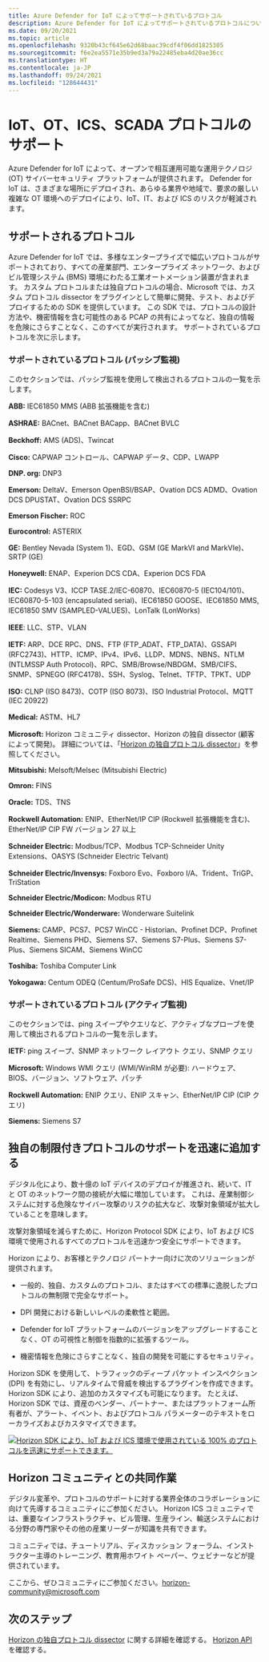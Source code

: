 ```yaml
---
title: Azure Defender for IoT によってサポートされているプロトコル
description: Azure Defender for IoT によってサポートされているプロトコルについて説明します。
ms.date: 09/20/2021
ms.topic: article
ms.openlocfilehash: 9320b43cf645e62d68baac39cdf4f06dd1825305
ms.sourcegitcommit: f6e2ea5571e35b9ed3a79a22485eba4d20ae36cc
ms.translationtype: HT
ms.contentlocale: ja-JP
ms.lasthandoff: 09/24/2021
ms.locfileid: "128644431"
---
```

# <a name="support-for-iot-ot-ics-and-scada-protocols"></a>IoT、OT、ICS、SCADA プロトコルのサポート

Azure Defender for IoT によって、オープンで相互運用可能な運用テクノロジ (OT) サイバーセキュリティ プラットフォームが提供されます。 Defender for IoT は、さまざまな場所にデプロイされ、あらゆる業界や地域で、要求の厳しい複雑な OT 環境へのデプロイにより、IoT、IT、および ICS のリスクが軽減されます。

## <a name="supported-protocols"></a>サポートされるプロトコル

Azure Defender for IoT では、多様なエンタープライズで幅広いプロトコルがサポートされており、すべての産業部門、エンタープライズ ネットワーク、およびビル管理システム (BMS) 環境にわたる工業オートメーション装置が含まれます。 カスタム プロトコルまたは独自プロトコルの場合、Microsoft では、カスタム プロトコル dissector をプラグインとして簡単に開発、テスト、およびデプロイするための SDK を提供しています。 この SDK では、プロトコルの設計方法や、機密情報を含む可能性のある PCAP の共有によってなど、独自の情報を危険にさらすことなく、このすべてが実行されます。 サポートされているプロトコルを次に示します。

### <a name="supported-protocols-passive-monitoring"></a>サポートされているプロトコル (パッシブ監視)

このセクションでは、パッシブ監視を使用して検出されるプロトコルの一覧を示します。

**ABB:** IEC61850 MMS (ABB 拡張機能を含む)

**ASHRAE:** BACnet、BACnet BACapp、BACnet BVLC

**Beckhoff:** AMS (ADS)、Twincat 

**Cisco:** CAPWAP コントロール、CAPWAP データ、CDP、LWAPP

**DNP. org:** DNP3

**Emerson:** DeltaV、Emerson OpenBSI/BSAP、Ovation DCS ADMD、Ovation DCS DPUSTAT、Ovation DCS SSRPC

**Emerson Fischer:** ROC

**Eurocontrol:** ASTERIX

**GE:** Bentley Nevada (System 1)、EGD、GSM (GE MarkVI and MarkVIe)、SRTP (GE)

**Honeywell:** ENAP、Experion DCS CDA、Experion DCS FDA

**IEC:** Codesys V3、ICCP TASE.2/IEC-60870、IEC60870-5 (IEC104/101)、IEC60870-5-103 (encapsulated serial)、IEC61850 GOOSE、IEC61850 MMS, IEC61850 SMV (SAMPLED-VALUES)、LonTalk (LonWorks)

**IEEE**: LLC、STP、VLAN

**IETF:** ARP、DCE RPC、DNS、FTP (FTP_ADAT、FTP_DATA)、GSSAPI (RFC2743)、HTTP、ICMP、IPv4、IPv6、LLDP、MDNS、NBNS、NTLM (NTLMSSP Auth Protocol)、RPC、SMB/Browse/NBDGM、SMB/CIFS、SNMP、SPNEGO (RFC4178)、SSH、Syslog、Telnet、TFTP、TPKT、UDP

**ISO:** CLNP (ISO 8473)、COTP (ISO 8073)、ISO Industrial Protocol、MQTT (IEC 20922)

**Medical:** ASTM、HL7

**Microsoft:** Horizon コミュニティ dissector、Horizon の独自 dissector (顧客によって開発)。 詳細については、「[Horizon の独自プロトコル dissector](references-horizon-sdk.md)」を参照してください。

**Mitsubishi:** Melsoft/Melsec (Mitsubishi Electric)

**Omron:** FINS

**Oracle:** TDS、TNS

**Rockwell Automation:** ENIP、EtherNet/IP CIP (Rockwell 拡張機能を含む)、EtherNet/IP CIP FW バージョン 27 以上

**Schneider Electric:** Modbus/TCP、Modbus TCP-Schneider Unity Extensions、OASYS (Schneider Electric Telvant) 

**Schneider Electric/Invensys:** Foxboro Evo、Foxboro I/A、Trident、TriGP、TriStation

**Schneider Electric/Modicon:** Modbus RTU

**Schneider Electric/Wonderware:** Wonderware Suitelink

**Siemens:** CAMP、PCS7、PCS7 WinCC - Historian、Profinet DCP、Profinet Realtime、Siemens PHD、Siemens S7、Siemens S7-Plus、Siemens S7-Plus、Siemens SICAM、Siemens WinCC

**Toshiba:** Toshiba Computer Link

**Yokogawa:** Centum ODEQ (Centum/ProSafe DCS)、HIS Equalize、Vnet/IP

### <a name="supported-protocols-active-monitoring"></a>サポートされているプロトコル (アクティブ監視)

このセクションでは、ping スイープやクエリなど、アクティブなプローブを使用して検出されるプロトコルの一覧を示します。

**IETF:** ping スイープ、SNMP ネットワーク レイアウト クエリ、SNMP クエリ

**Microsoft:** Windows WMI クエリ (WMI/WinRM が必要): ハードウェア、BIOS、バージョン、ソフトウェア、パッチ

**Rockwell Automation:** ENIP クエリ、ENIP スキャン、EtherNet/IP CIP (CIP クエリ)

**Siemens:** Siemens S7

## <a name="quickly-add-support-for-proprietary-restricted-protocols"></a>独自の制限付きプロトコルのサポートを迅速に追加する

デジタル化により、数十億の IoT デバイスのデプロイが推進され、続いて、IT と OT のネットワーク間の接続が大幅に増加しています。 これは、産業制御システムに対する危険なサイバー攻撃のリスクの拡大など、攻撃対象領域が拡大していることを意味します。

攻撃対象領域を減らすために、Horizon Protocol SDK により、IoT および ICS 環境で使用されるすべてのプロトコルを迅速かつ安全にサポートできます。

Horizon により、お客様とテクノロジ パートナー向けに次のソリューションが提供されます。

- 一般的、独自、カスタムのプロトコル、またはすべての標準に逸脱したプロトコルの無制限で完全なサポート。

- DPI 開発における新しいレベルの柔軟性と範囲。

- Defender for IoT プラットフォームのバージョンをアップグレードすることなく、OT の可視性と制御を指数的に拡張するツール。

- 機密情報を危険にさらすことなく、独自の開発を可能にするセキュリティ。

Horizon SDK を使用して、トラフィックのディープ パケット インスペクション (DPI) を有効にし、リアルタイムで脅威を検出するプラグインを作成できます。 Horizon SDK により、追加のカスタマイズも可能になります。 たとえば、Horizon SDK では、資産のベンダー、パートナー、またはプラットフォーム所有者が、アラート、イベント、およびプロトコル パラメーターのテキストをローカライズおよびカスタマイズできます。

[![Horizon SDK により、IoT および ICS 環境で使用されている 100% のプロトコルを迅速にサポートできます。](media/concept-supported-protocols/sdk-horizon.png)](media/concept-supported-protocols/sdk-horizon-expanded.png#lightbox)

## <a name="collaborate-with-the-horizon-community"></a>Horizon コミュニティとの共同作業

デジタル変革や、プロトコルのサポートに対する業界全体のコラボレーションに向けて先導するコミュニティにご参加ください。 Horizon ICS コミュニティでは、重要なインフラストラクチャ、ビル管理、生産ライン、輸送システムにおける分野の専門家やその他の産業リーダーが知識を共有できます。

コミュニティでは、チュートリアル、ディスカッション フォーラム、インストラクター主導のトレーニング、教育用ホワイト ペーパー、ウェビナーなどが提供されています。

ここから、ぜひコミュニティにご参加ください。<horizon-community@microsoft.com>

## <a name="next-steps"></a>次のステップ

[Horizon の独自プロトコル dissector](references-horizon-sdk.md) に関する詳細を確認する。
[Horizon API](references-horizon-api.md) を確認する。
